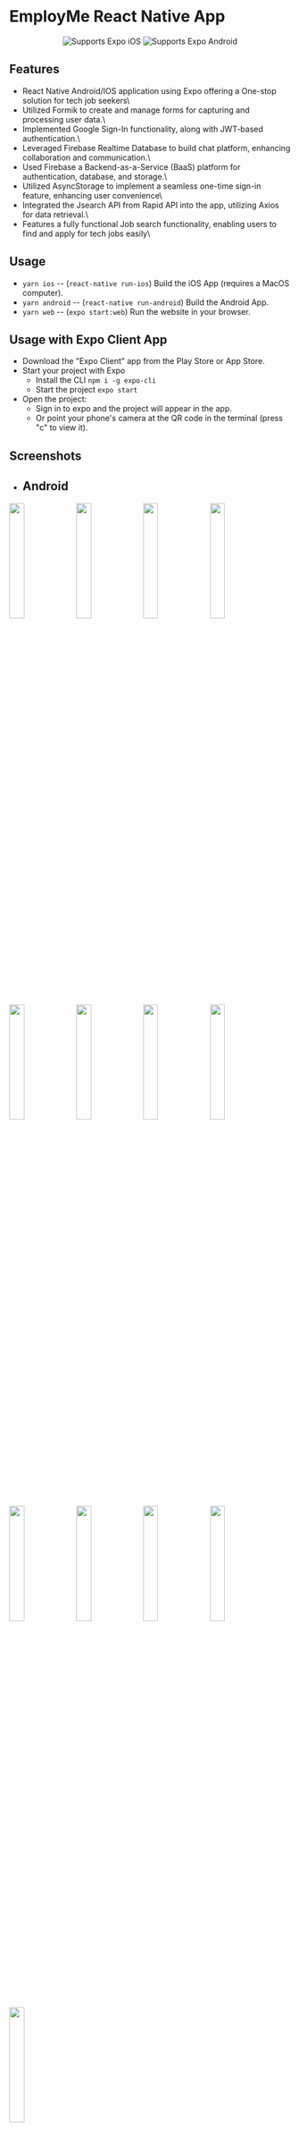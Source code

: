 # EmployMe React Native App
 
  <p align="center">
    <!-- iOS -->
    <img alt="Supports Expo iOS" longdesc="Supports Expo iOS" src="https://img.shields.io/badge/iOS-4630EB.svg?style=flat-square&logo=APPLE&labelColor=999999&logoColor=fff" />
    <!-- Android -->
    <img alt="Supports Expo Android" longdesc="Supports Expo Android" src="https://img.shields.io/badge/Android-4630EB.svg?style=flat-square&logo=ANDROID&labelColor=A4C639&logoColor=fff" />
  </p>
</p>


## Features

- React Native Android/IOS application using Expo offering a One-stop solution for tech job seekers\
- Utilized Formik to create and manage forms for capturing and processing user data.\
- Implemented Google Sign-In functionality, along with JWT-based authentication.\
- Leveraged Firebase Realtime Database to build chat platform, enhancing collaboration and communication.\
- Used Firebase a Backend-as-a-Service (BaaS) platform for authentication, database, and storage.\
- Utilized AsyncStorage to implement a seamless one-time sign-in feature, enhancing user convenience\
- Integrated the Jsearch API from Rapid API into the app, utilizing Axios for data retrieval.\
- Features a fully functional Job search functionality, enabling users to find and apply for tech jobs easily\

## Usage

- `yarn ios` -- (`react-native run-ios`) Build the iOS App (requires a MacOS computer).
- `yarn android` -- (`react-native run-android`) Build the Android App.
- `yarn web` -- (`expo start:web`) Run the website in your browser.

## Usage with Expo Client App

- Download the "Expo Client" app from the Play Store or App Store.
- Start your project with Expo
  - Install the CLI `npm i -g expo-cli`
  - Start the project `expo start`
- Open the project:
  - Sign in to expo and the project will appear in the app.
  - Or point your phone's camera at the QR code in the terminal (press "c" to view it).

## Screenshots
  
- ## Android

<img src="https://github.com/ask2901/EmployMe/assets/109283594/e16fc894-d790-4a6b-9a58-109b1d205947" width="23%">
<img src="https://github.com/ask2901/EmployMe/assets/109283594/8c06c799-d27a-435b-b0b9-263d11d1a1de" width="23%">    <img src="https://github.com/ask2901/EmployMe/assets/109283594/3b016991-6655-40db-8e11-664455a0ace1" width="23%">     <img src="https://github.com/ask2901/EmployMe/assets/109283594/09eecb06-31ad-46e0-bf46-66b285873d13" width="23%">     <img src="https://github.com/ask2901/EmployMe/assets/109283594/4a44c99c-144b-4a1b-91c7-15aff16b7e3c" width="23%">     <img src="https://github.com/ask2901/EmployMe/assets/109283594/7b765b98-47ad-4822-924e-31e0b661e586" width="23%">     <img src="https://github.com/ask2901/EmployMe/assets/109283594/5fc0d23a-d290-4af8-a2e7-3b542ab8692c" width="23%">     <img src="https://github.com/ask2901/EmployMe/assets/109283594/fce9841b-1535-4317-ad7c-dbb05a98a83c" width="23%">     <img src="https://github.com/ask2901/EmployMe/assets/109283594/5c54e567-352a-4045-9e19-e27b3adaaf91" width="23%">     <img src="https://github.com/ask2901/EmployMe/assets/109283594/e507b093-5561-4fd4-bbed-1d7e6bf7daf7" width="23%">     <img src="https://github.com/ask2901/EmployMe/assets/109283594/8186b5cb-f44c-4831-9d21-428c182c42ee" width="23%">
<img src="https://github.com/ask2901/EmployMe/assets/109283594/7b8041a5-27a3-4f89-8b13-19b34aac17ea" width="23%">
<img src="https://github.com/ask2901/EmployMe/assets/109283594/1ed970cf-7940-471e-9cd4-8724bbd0f735" width="23%">
  

## Thank You ❤️
